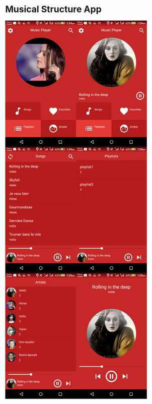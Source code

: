 # Musical Structure App
<img align="left" width="225" height="400" src="screenshots/Screenshot_2019-05-07-01-24-24.png" />
<img align="left" width="225" height="400" src="screenshots/Screenshot_2019-05-07-01-24-36.png" />
<img align="left" width="225" height="400" src="screenshots/Screenshot_2019-05-07-01-24-46.png" /<br>
<br>
<img align="left" width="225" height="400" src="screenshots/Screenshot_2019-05-07-01-25-06.png" />
<img align="left" width="225" height="400" src="screenshots/Screenshot_2019-05-07-01-25-16.png" />
<img align="left" width="225" height="400" src="screenshots/Screenshot_2019-05-07-01-25-27.png" />
